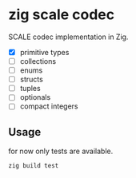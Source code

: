 # zig scale codec

SCALE codec implementation in Zig.

- [x] primitive types
- [ ] collections
- [ ] enums
- [ ] structs
- [ ] tuples
- [ ] optionals
- [ ] compact integers

## Usage

for now only tests are available.
```zig
zig build test
```
